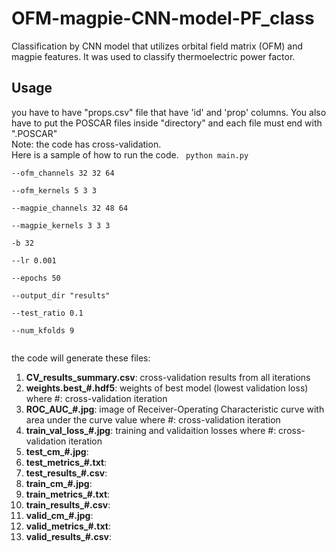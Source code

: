 # OFM-magpie-CNN-model-PF_class
Classification by CNN model that utilizes orbital field matrix (OFM) and magpie features. It was used to classify thermoelectric power factor.

## Usage
you have to have "props.csv" file that have 'id' and 'prop' columns. You also have to put the POSCAR files inside "directory" and each file must end with ".POSCAR"</br>
Note: the code has cross-validation.</br>
Here is a sample of how to run the code.
<code>
python main.py \
  --ofm_channels 32 32 64 \
  --ofm_kernels 5 3 3 \
  --magpie_channels 32 48 64 \
  --magpie_kernels 3 3 3 \
  -b 32 \
  --lr 0.001 \
  --epochs 50 \
  --output_dir "results" \
  --test_ratio 0.1 \
  --num_kfolds 9 \
</code>

the code will generate these files: </br>
1. **CV_results_summary.csv**: cross-validation results from all iterations</br>
2. **weights.best_#.hdf5**: weights of best model (lowest validation loss) where #: cross-validation iteration</br>
3. **ROC_AUC_#.jpg**: image of Receiver-Operating Characteristic curve with area under the curve value where #: cross-validation iteration</br>
4. **train_val_loss_#.jpg**: training and validaition losses where #: cross-validation iteration</br>
5. **test_cm_#.jpg**: </br>
6. **test_metrics_#.txt**: </br>
7. **test_results_#.csv**: </br>
8. **train_cm_#.jpg**: </br>
9. **train_metrics_#.txt**: </br>
10. **train_results_#.csv**: </br>
11. **valid_cm_#.jpg**: </br>
12. **valid_metrics_#.txt**: </br>
13. **valid_results_#.csv**: </br>

